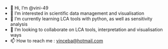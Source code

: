 - 👋 Hi, I’m @vini-49
- 👀 I’m interested in scientific data management and visualisation
- 🌱 I’m currently learning LCA tools with python, as well as sensitivity analysis
- 💞️ I’m looking to collaborate on LCA tools, interpretation and visualisation ways
- 📫 How to reach me : vinceba@hotmail.com


<!---
vini-49/vini-49 is a ✨ special ✨ repository because its `README.md` (this file) appears on your GitHub profile.
You can click the Preview link to take a look at your changes.
--->
